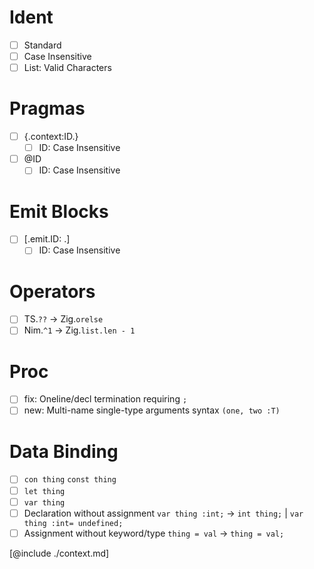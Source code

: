 # Ident
- [ ] Standard
- [ ] Case Insensitive
- [ ] List: Valid Characters

# Pragmas
- [ ] {.context:ID.}
  - [ ] ID: Case Insensitive
- [ ] @ID
  - [ ] ID: Case Insensitive

# Emit Blocks
- [ ] [.emit.ID: .]
  - [ ] ID: Case Insensitive

# Operators
- [ ]  TS.`??`  ->  Zig.`orelse`
- [ ] Nim.`^1`  ->  Zig.`list.len - 1`

# Proc
- [ ] fix: Oneline/decl termination requiring `;`
- [ ] new: Multi-name single-type arguments syntax  `(one, two :T)`

# Data Binding
- [ ] `con thing`  `const thing`
- [ ] `let thing`
- [ ] `var thing`
- [ ] Declaration without assignment   `var thing :int;`    ->    `int thing;`  |  `var thing :int= undefined;`
- [ ] Assignment without keyword/type  `thing = val`        ->    `thing = val;`

[@include ./context.md]
